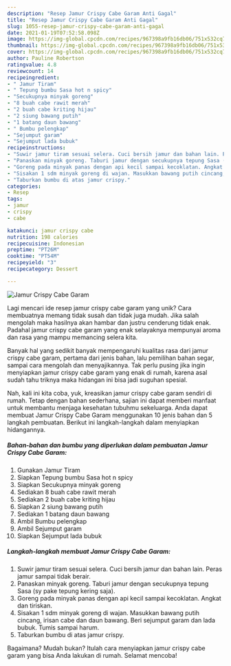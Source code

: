 ```yaml
---
description: "Resep Jamur Crispy Cabe Garam Anti Gagal"
title: "Resep Jamur Crispy Cabe Garam Anti Gagal"
slug: 1055-resep-jamur-crispy-cabe-garam-anti-gagal
date: 2021-01-19T07:52:58.098Z
image: https://img-global.cpcdn.com/recipes/967398a9fb16db06/751x532cq70/jamur-crispy-cabe-garam-foto-resep-utama.jpg
thumbnail: https://img-global.cpcdn.com/recipes/967398a9fb16db06/751x532cq70/jamur-crispy-cabe-garam-foto-resep-utama.jpg
cover: https://img-global.cpcdn.com/recipes/967398a9fb16db06/751x532cq70/jamur-crispy-cabe-garam-foto-resep-utama.jpg
author: Pauline Robertson
ratingvalue: 4.8
reviewcount: 14
recipeingredient:
- " Jamur Tiram"
- " Tepung bumbu Sasa hot n spicy"
- "Secukupnya minyak goreng"
- "8 buah cabe rawit merah"
- "2 buah cabe kriting hijau"
- "2 siung bawang putih"
- "1 batang daun bawang"
- " Bumbu pelengkap"
- "Sejumput garam"
- "Sejumput lada bubuk"
recipeinstructions:
- "Suwir jamur tiram sesuai selera. Cuci bersih jamur dan bahan lain. Peras jamur sampai tidak berair."
- "Panaskan minyak goreng. Taburi jamur dengan secukupnya tepung Sasa (sy pake tepung kering saja)."
- "Goreng pada minyak panas dengan api kecil sampai kecoklatan. Angkat dan tiriskan."
- "Sisakan 1 sdm minyak goreng di wajan. Masukkan bawang putih cincang, irisan cabe dan daun bawang. Beri sejumput garam dan lada bubuk. Tumis sampai harum."
- "Taburkan bumbu di atas jamur crispy."
categories:
- Resep
tags:
- jamur
- crispy
- cabe

katakunci: jamur crispy cabe 
nutrition: 198 calories
recipecuisine: Indonesian
preptime: "PT26M"
cooktime: "PT54M"
recipeyield: "3"
recipecategory: Dessert

---
```



![Jamur Crispy Cabe Garam](https://img-global.cpcdn.com/recipes/967398a9fb16db06/751x532cq70/jamur-crispy-cabe-garam-foto-resep-utama.jpg)

Lagi mencari ide resep jamur crispy cabe garam yang unik? Cara membuatnya memang tidak susah dan tidak juga mudah. Jika salah mengolah maka hasilnya akan hambar dan justru cenderung tidak enak. Padahal jamur crispy cabe garam yang enak selayaknya mempunyai aroma dan rasa yang mampu memancing selera kita.

Banyak hal yang sedikit banyak mempengaruhi kualitas rasa dari jamur crispy cabe garam, pertama dari jenis bahan, lalu pemilihan bahan segar, sampai cara mengolah dan menyajikannya. Tak perlu pusing jika ingin menyiapkan jamur crispy cabe garam yang enak di rumah, karena asal sudah tahu triknya maka hidangan ini bisa jadi suguhan spesial.




Nah, kali ini kita coba, yuk, kreasikan jamur crispy cabe garam sendiri di rumah. Tetap dengan bahan sederhana, sajian ini dapat memberi manfaat untuk membantu menjaga kesehatan tubuhmu sekeluarga. Anda dapat membuat Jamur Crispy Cabe Garam menggunakan 10 jenis bahan dan 5 langkah pembuatan. Berikut ini langkah-langkah dalam menyiapkan hidangannya.

<!--inarticleads1-->

##### Bahan-bahan dan bumbu yang diperlukan dalam pembuatan Jamur Crispy Cabe Garam:

1. Gunakan  Jamur Tiram
1. Siapkan  Tepung bumbu Sasa hot n spicy
1. Siapkan Secukupnya minyak goreng
1. Sediakan 8 buah cabe rawit merah
1. Sediakan 2 buah cabe kriting hijau
1. Siapkan 2 siung bawang putih
1. Sediakan 1 batang daun bawang
1. Ambil  Bumbu pelengkap
1. Ambil Sejumput garam
1. Siapkan Sejumput lada bubuk




<!--inarticleads2-->

##### Langkah-langkah membuat Jamur Crispy Cabe Garam:

1. Suwir jamur tiram sesuai selera. Cuci bersih jamur dan bahan lain. Peras jamur sampai tidak berair.
1. Panaskan minyak goreng. Taburi jamur dengan secukupnya tepung Sasa (sy pake tepung kering saja).
1. Goreng pada minyak panas dengan api kecil sampai kecoklatan. Angkat dan tiriskan.
1. Sisakan 1 sdm minyak goreng di wajan. Masukkan bawang putih cincang, irisan cabe dan daun bawang. Beri sejumput garam dan lada bubuk. Tumis sampai harum.
1. Taburkan bumbu di atas jamur crispy.




Bagaimana? Mudah bukan? Itulah cara menyiapkan jamur crispy cabe garam yang bisa Anda lakukan di rumah. Selamat mencoba!
